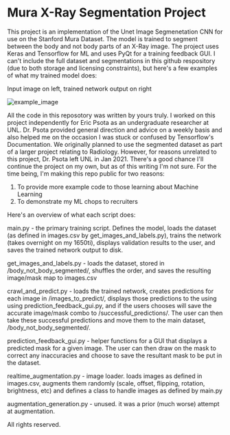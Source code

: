 # Mura X-Ray Segmentation Project

This project is an implementation of the Unet Image Segmenetation CNN for use on the Stanford Mura Dataset. The model is trained to segment between the body and not body parts of an X-Ray image. The project uses Keras and Tensorflow for ML and uses PyQt for a training feedback GUI. I can't include the full dataset and segmentations in this github respository (due to both storage and licensing constraints), but here's a few examples of what my trained model does:

Input image on left, trained network output on right

![example_image](https://lukefarritor.com/img/mura_example.png)

All the code in this reposotory was written by yours truly. I worked on this project independently for Eric Psota as an undergraduate researcher at UNL. Dr. Psota provided general direction and advice on a weekly basis and also helped me on the occasion I was stuck or confused by Tensorflow's Documentation. We originally planned to use the segmented dataset as part of a larger project relating to Radiology. However, for reasons unrelated to this project, Dr. Psota left UNL in Jan 2021. There's a good chance I'll continue the project on my own, but as of this writing I'm not sure. For the time being, I'm making this repo public for two reasons:

1) To provide more example code to those learning about Machine Learning
2) To demonstrate my ML chops to recruiters

Here's an overview of what each script does:

main.py - the primary training script. Defines the model, loads the dataset (as defined in images.csv by get_images_and_labels.py), trains the network (takes overnight on my 1650ti), displays validation results to the user, and saves the trained network output to disk.

get_images_and_labels.py - loads the dataset, stored in /body_not_body_segmented/, shuffles the order, and saves the resulting image/mask map to images.csv

crawl_and_predict.py - loads the trained network, creates predictions for each image in /images_to_predict/, displays those predictions to the using using prediction_feedback_gui.py, and if the users chooses will save the accurate image/mask combo to /successful_predictions/. The user can then take these successful predictions and move them to the main dataset, /body_not_body_segmented/.

prediction_feedback_gui.py - helper functions for a GUI that displays a predicted mask for a given image. The user can then draw on the mask to correct any inaccuracies and choose to save the resultant mask to be put in the dataset.

realtime_augmentation.py - image loader. loads images as defined in images.csv, augments them randomly (scale, offset, flipping, rotation, brightness, etc) and defines a class to handle images as defined by main.py

augmentation_generation.py - unused. it was a prior (much worse) attempt at augmentation.

All rights reserved.
